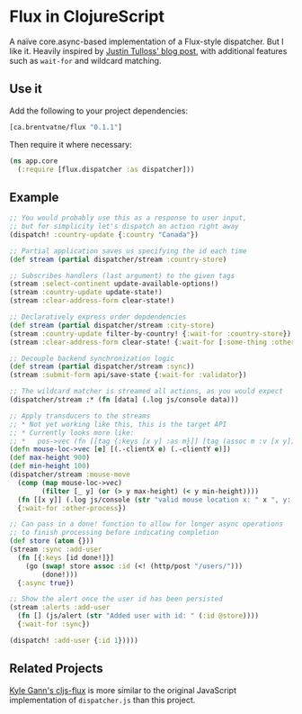 # Flux in ClojureScript

A naïve core.async-based implementation of a Flux-style dispatcher.
But I like it. Heavily inspired by [Justin Tulloss' blog post](https://justin.harmonize.fm/development/2014/08/05/om-and-flux.html), with additional features such as `wait-for` and wildcard matching.

## Use it

Add the following to your project dependencies:
```clojure
[ca.brentvatne/flux "0.1.1"]
```

Then require it where necessary:

```clojure
(ns app.core
  (:require [flux.dispatcher :as dispatcher]))
```

## Example

```clojure
;; You would probably use this as a response to user input,
;; but for simplicity let's dispatch an action right away
(dispatch! :country-update {:country "Canada"})

;; Partial application saves us specifying the id each time
(def stream (partial dispatcher/stream :country-store)

;; Subscribes handlers (last argument) to the given tags
(stream :select-continent update-available-options!)
(stream :country-update update-state!)
(stream :clear-address-form clear-state!)

;; Declaratively express order depdendencies
(def stream (partial dispatcher/stream :city-store)
(stream :country-update filter-by-country! {:wait-for :country-store})
(stream :clear-address-form clear-state! {:wait-for [:some-thing :other-thing]})

;; Decouple backend synchronization logic
(def stream (partial dispatcher/stream :sync))
(stream :submit-form api/save-state {:wait-for :validator})

;; The wildcard matcher is streamed all actions, as you would expect
(dispatcher/stream :* (fn [data] (.log js/console data)))

;; Apply transducers to the streams
;; * Not yet working like this, this is the target API
;; * Currently looks more like:
;; *   pos->vec (fn [[tag {:keys [x y] :as m}]] [tag (assoc m :v [x y])])
(defn mouse-loc->vec [e] [(.-clientX e) (.-clientY e)])
(def max-height 900)
(def min-height 100)
(dispatcher/stream :mouse-move
  (comp (map mouse-loc->vec)
        (filter [_ y] (or (> y max-height) (< y min-height))))
  (fn [[x y]] (.log js/console (str "valid mouse location x: " x ", y: " y)))
  {:wait-for :other-process})

;; Can pass in a done! function to allow for longer async operations
;; to finish processing before indicating completion
(def store (atom {}))
(stream :sync :add-user
  (fn [{:keys [id done!]}]
    (go (swap! store assoc :id (<! (http/post "/users/")))
        (done!)))
  {:async true})

;; Show the alert once the user id has been persisted
(stream :alerts :add-user
  (fn [] (js/alert (str "Added user with id: " (:id @store))))
  {:wait-for :sync})

(dispatch! :add-user {:id 1}))))
```

## Related Projects

[Kyle Gann's cljs-flux](https://github.com/kgann/cljs-flux) is more
similar to the original JavaScript implementation of `dispatcher.js`
than this project.

